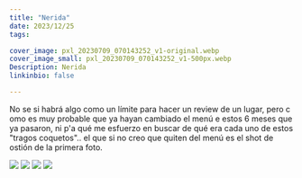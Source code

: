 ```yaml
---
title: "Nerida"
date: 2023/12/25
tags:

cover_image: pxl_20230709_070143252_v1-original.webp
cover_image_small: pxl_20230709_070143252_v1-500px.webp
Description: Nerida
linkinbio: false

---
```


No se si habrá algo como un límite para hacer un review de un lugar, pero c omo es muy probable que ya hayan cambiado el menú e estos 6 meses que ya pasaron, ni p'a qué me esfuerzo en buscar de qué era cada uno de estos "tragos coquetos".. el que si no creo que quiten del menú es el shot de ostión de la primera foto.


[![](pxl_20230709_065154394_v1-800px.webp)](pxl_20230709_065154394_v1-original.webp)
[![](pxl_20230709_065932000_v1-800px.webp)](pxl_20230709_065932000_v1-original.webp)
[![](pxl_20230709_070143252_v1-800px.webp)](pxl_20230709_070143252_v1-original.webp)
[![](pxl_20230709_070155316_v1-800px.webp)](pxl_20230709_070155316_v1-original.webp)